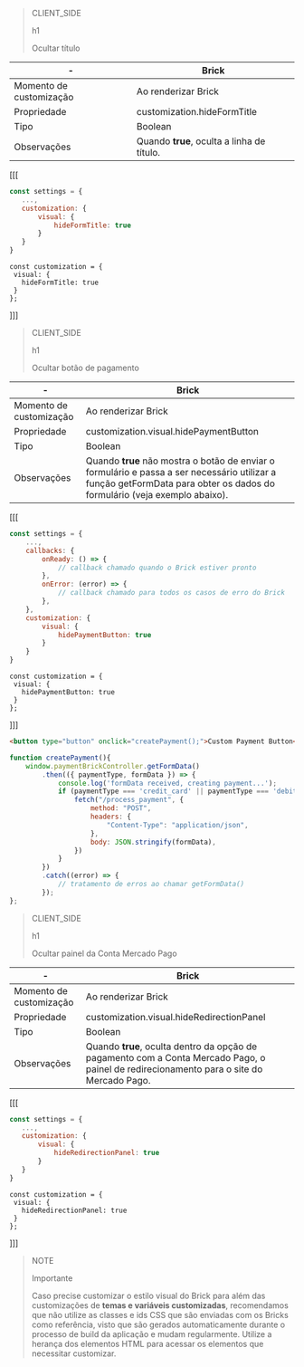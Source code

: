 > CLIENT_SIDE
>
> h1
>
> Ocultar título

| - | Brick |
|--- |--- |
| Momento de customização | Ao renderizar Brick |
| Propriedade | customization.hideFormTitle |
| Tipo | Boolean |
| Observações | Quando **true**, oculta a linha de título. |

[[[
```Javascript
const settings = {
   ...,
   customization: {
       visual: {
           hideFormTitle: true
       }
   }
}
```
```react-jsx
const customization = {
 visual: {
   hideFormTitle: true
 }
};
```
]]]

> CLIENT_SIDE
>
> h1
>
> Ocultar botão de pagamento

| - | Brick |
|--- |--- |
| Momento de customização | Ao renderizar Brick |
| Propriedade | customization.visual.hidePaymentButton |
| Tipo | Boolean |
| Observações | Quando **true** não mostra o botão de enviar o formulário e passa a ser necessário utilizar a função getFormData para obter os dados do formulário (veja exemplo abaixo). |

[[[
```Javascript
const settings = {
    ...,
    callbacks: {
        onReady: () => {
            // callback chamado quando o Brick estiver pronto
        },
        onError: (error) => { 
            // callback chamado para todos os casos de erro do Brick
        },
    },
    customization: {
        visual: {
            hidePaymentButton: true
        }
    }
}
```
```react-jsx
const customization = {
 visual: {
   hidePaymentButton: true
 }
};
```
]]]

```html
<button type="button" onclick="createPayment();">Custom Payment Button</button>
```

```Javascript
function createPayment(){
    window.paymentBrickController.getFormData()
        .then(({ paymentType, formData }) => {
            console.log('formData received, creating payment...');
            if (paymentType === 'credit_card' || paymentType === 'debit_card') {
                fetch("/process_payment", {
                    method: "POST",
                    headers: {
                        "Content-Type": "application/json",
                    },
                    body: JSON.stringify(formData),
                })
            }
        })
        .catch((error) => {
            // tratamento de erros ao chamar getFormData()
        });
};
```

> CLIENT_SIDE
>
> h1
>
> Ocultar painel da Conta Mercado Pago

| - | Brick |
|--- |--- |
| Momento de customização | Ao renderizar Brick |
| Propriedade | customization.visual.hideRedirectionPanel |
| Tipo | Boolean |
| Observações | Quando **true**, oculta dentro da opção de pagamento com a Conta Mercado Pago, o painel de redirecionamento para o site do Mercado Pago. |

[[[
```Javascript
const settings = {
   ...,
   customization: {
       visual: {
           hideRedirectionPanel: true
       }
   }
}
```
```react-jsx
const customization = {
 visual: {
   hideRedirectionPanel: true
 }
};
```
]]]

> NOTE
>
> Importante
> 
> Caso precise customizar o estilo visual do Brick para além das customizações de **temas e variáveis customizadas**, recomendamos que não utilize as classes e ids CSS que são enviadas com os Bricks como referência, visto que são gerados automaticamente durante o processo de build da aplicação e mudam regularmente. Utilize a herança dos elementos HTML para acessar os elementos que necessitar customizar.